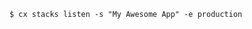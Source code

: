 <!-- layout:code post: stacks_example -->

```
$ cx stacks listen -s "My Awesome App" -e production
```
